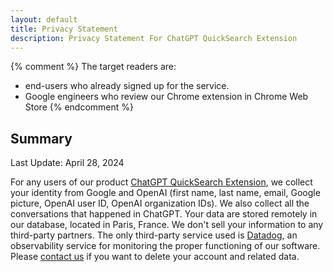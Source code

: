 ```yaml
---
layout: default
title: Privacy Statement
description: Privacy Statement For ChatGPT QuickSearch Extension
---
```


{% comment %}
The target readers are:
  - end-users who already signed up for the service.
  - Google engineers who review our Chrome extension in Chrome Web Store
{% endcomment %}

## Summary

Last Update: April 28, 2024

For any users of our product [ChatGPT QuickSearch Extension](/chatgpt), we collect your identity from Google and OpenAI (first name, last name, email, Google picture, OpenAI user ID, OpenAI organization IDs). We also collect all the conversations that happened in ChatGPT. Your data are stored remotely in our database, located in Paris, France. We don't sell your information to any third-party partners. The only third-party service used is [Datadog](https://app.datadoghq.eu/), an observability service for monitoring the proper functioning of our software. Please [contact us](/chatgpt/contact) if you want to delete your account and related data.
